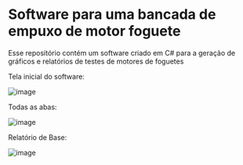 # Software para uma bancada de empuxo de motor foguete
Esse repositório contém um software criado em C# para a geração de gráficos e relatórios de testes de motores de foguetes

Tela inicial do software:

  ![image](https://github.com/GabrielDBN/ProjetoSoftwareBancada/assets/80071152/15c16d38-d23c-43e6-b2d1-8910d9166fcd)

Todas as abas:

  ![image](https://github.com/GabrielDBN/ProjetoSoftwareBancada/assets/80071152/7a194995-5cf1-4196-9a23-ade02993355e)

Relatório de Base:

  ![image](https://github.com/GabrielDBN/ProjetoSoftwareBancada/assets/80071152/71d37323-3c2b-4838-a847-553e133128ec)
